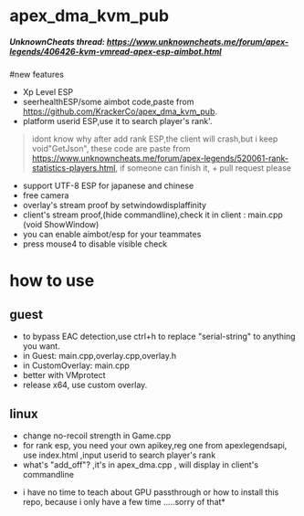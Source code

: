 #  apex_dma_kvm_pub
#####  UnknownCheats thread: https://www.unknowncheats.me/forum/apex-legends/406426-kvm-vmread-apex-esp-aimbot.html
#new features

-  Xp Level ESP
-  seerhealthESP/some aimbot code,paste from https://github.com/KrackerCo/apex_dma_kvm_pub.
-  platform userid ESP,use it to search player's rank'.
> idont know why after add rank ESP,the client will crash,but i keep void"GetJson", these code are paste from https://www.unknowncheats.me/forum/apex-legends/520061-rank-statistics-players.html,
   if someone can finish it, + pull request please
-  support UTF-8 ESP for japanese and chinese
-  free camera
-  overlay's stream proof by setwindowdisplaffinity
-  client's stream proof,(hide commandline),check it  in client : main.cpp (void ShowWindow)
- you can enable aimbot/esp for your teammates
- press mouse4 to disable visible check
# how to use
## guest
-  to bypass EAC detection,use ctrl+h to replace "serial-string" to anything you want.
-  in  Guest: main.cpp,overlay.cpp,overlay.h
-  in CustomOverlay: main.cpp
-  better with VMprotect
-  release x64, use custom overlay.
## linux
 - change no-recoil strength in Game.cpp
 - for rank esp, you need your own apikey,reg one from apexlegendsapi, use index.html ,input userid to search player's rank
 -  what's "add_off"?  ,it's in apex_dma.cpp , will display in client's commandline
* i have no time to  teach about GPU passthrough or how to install this repo, because i only have a few time .....sorry of that*
